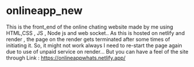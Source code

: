 # onlineapp_new
This is the front_end of the online chating website made by me using HTML,CSS , JS , Node js and web socket..
As this is hosted on netlify and render , the page on the render gets terminated after some times of initiating it.
So, it might not work always 
I need to re-start the page again due to use of unpaid service on render...
But you can have a feel of the site through
Link : https://onlineappwhats.netlify.app/

